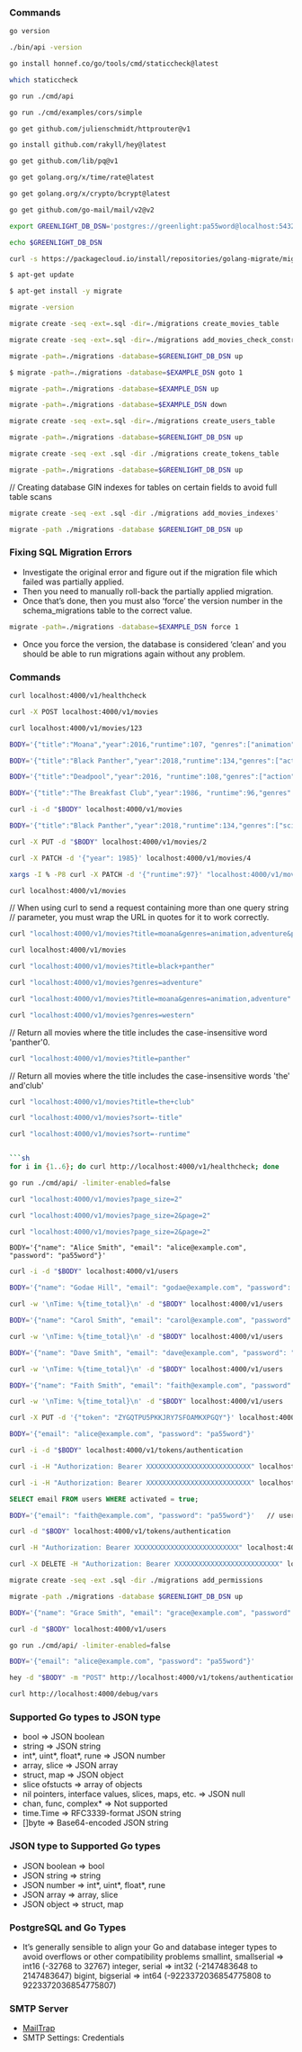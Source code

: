 ### Commands
```sh
go version
```

```sh
./bin/api -version
```

```sh
go install honnef.co/go/tools/cmd/staticcheck@latest
```

```sh
which staticcheck
```

```sh
go run ./cmd/api
```

```sh
go run ./cmd/examples/cors/simple
```

```sh
go get github.com/julienschmidt/httprouter@v1
```

```sh
go install github.com/rakyll/hey@latest
```

```sh
go get github.com/lib/pq@v1
```

```sh
go get golang.org/x/time/rate@latest
```

```sh
go get golang.org/x/crypto/bcrypt@latest
```

```sh
go get github.com/go-mail/mail/v2@v2
```

```sh
export GREENLIGHT_DB_DSN='postgres://greenlight:pa55word@localhost:5432/greenlight?sslmode=disable'
```

```sh
echo $GREENLIGHT_DB_DSN
```

```sh
curl -s https://packagecloud.io/install/repositories/golang-migrate/migrate/script.deb.sh | sudo bash
```

```sh
$ apt-get update
```

```sh
$ apt-get install -y migrate
```

```sh
migrate -version
```

```sh
migrate create -seq -ext=.sql -dir=./migrations create_movies_table
```

```sh
migrate create -seq -ext=.sql -dir=./migrations add_movies_check_constraints
```

```sh
migrate -path=./migrations -database=$GREENLIGHT_DB_DSN up
```

```sh
$ migrate -path=./migrations -database=$EXAMPLE_DSN goto 1
```

```sh
migrate -path=./migrations -database=$EXAMPLE_DSN up
```

```sh
migrate -path=./migrations -database=$EXAMPLE_DSN down
```

```sh
migrate create -seq -ext=.sql -dir=./migrations create_users_table
```

```sh
migrate -path=./migrations -database=$GREENLIGHT_DB_DSN up
```

```sh
migrate create -seq -ext .sql -dir ./migrations create_tokens_table
```

```sh
migrate -path=./migrations -database=$GREENLIGHT_DB_DSN up
```

// Creating database GIN indexes for tables on certain fields to avoid full table scans
```sh
migrate create -seq -ext .sql -dir ./migrations add_movies_indexes'
```
```sh
migrate -path ./migrations -database $GREENLIGHT_DB_DSN up
```

### Fixing SQL Migration Errors
- Investigate the original error and figure out if the migration file which failed was partially applied.
- Then you need to manually roll-back the partially applied migration.
- Once that’s done, then you must also ‘force’ the version number in the schema_migrations table to the correct value.
```sh
migrate -path=./migrations -database=$EXAMPLE_DSN force 1
```
- Once you force the version, the database is considered ‘clean’ and you should be able to run migrations again without any problem.

### Commands
```sh
curl localhost:4000/v1/healthcheck
```

```sh
curl -X POST localhost:4000/v1/movies
```

```sh
curl localhost:4000/v1/movies/123
```

```sh
BODY='{"title":"Moana","year":2016,"runtime":107, "genres":["animation","adventure"]}'
```

```sh
BODY='{"title":"Black Panther","year":2018,"runtime":134,"genres":["action","adventure"]}'
```

```sh
BODY='{"title":"Deadpool","year":2016, "runtime":108,"genres":["action","comedy"]}'
```

```sh
BODY='{"title":"The Breakfast Club","year":1986, "runtime":96,"genres":["drama"]}'
```

```sh
curl -i -d "$BODY" localhost:4000/v1/movies
```

```sh
BODY='{"title":"Black Panther","year":2018,"runtime":134,"genres":["sci-fi","action","adventure"]}'
```

```sh
curl -X PUT -d "$BODY" localhost:4000/v1/movies/2
```

```sh
curl -X PATCH -d '{"year": 1985}' localhost:4000/v1/movies/4
```

```sh
xargs -I % -P8 curl -X PATCH -d '{"runtime":97}' "localhost:4000/v1/movies/4" < <(printf '%s\n' {1..8})
```

```sh
curl localhost:4000/v1/movies
```

// When using curl to send a request containing more than one query string
// parameter, you must wrap the URL in quotes for it to work correctly.
```sh
curl "localhost:4000/v1/movies?title=moana&genres=animation,adventure&page=1&page_size=5&sort=year"
```

```sh
curl localhost:4000/v1/movies
```

```sh
curl "localhost:4000/v1/movies?title=black+panther"
```

```sh
curl "localhost:4000/v1/movies?genres=adventure"
```

```sh
curl "localhost:4000/v1/movies?title=moana&genres=animation,adventure"
```

```sh
curl "localhost:4000/v1/movies?genres=western"
```

// Return all movies where the title includes the case-insensitive word 'panther'0.
```sh
curl "localhost:4000/v1/movies?title=panther"
```

// Return all movies where the title includes the case-insensitive words 'the' and'club'
```sh
curl "localhost:4000/v1/movies?title=the+club"
```

```sh
curl "localhost:4000/v1/movies?sort=-title"
```

```sh
curl "localhost:4000/v1/movies?sort=-runtime"
```

```sh

```sh
for i in {1..6}; do curl http://localhost:4000/v1/healthcheck; done
```

```sh
go run ./cmd/api/ -limiter-enabled=false
```

```sh
curl "localhost:4000/v1/movies?page_size=2"
```

```sh
curl "localhost:4000/v1/movies?page_size=2&page=2"
```

```sh
curl "localhost:4000/v1/movies?page_size=2&page=2"
```

```
BODY='{"name": "Alice Smith", "email": "alice@example.com", "password": "pa55word"}'
```

```sh
curl -i -d "$BODY" localhost:4000/v1/users
```

```sh
BODY='{"name": "Godae Hill", "email": "godae@example.com", "password": "pa55word"}'
```

```sh
curl -w '\nTime: %{time_total}\n' -d "$BODY" localhost:4000/v1/users
```

```sh
BODY='{"name": "Carol Smith", "email": "carol@example.com", "password": "pa55word"}'
```

```sh
curl -w '\nTime: %{time_total}\n' -d "$BODY" localhost:4000/v1/users
```

```sh
BODY='{"name": "Dave Smith", "email": "dave@example.com", "password": "pa55word"}'
```

```sh
curl -w '\nTime: %{time_total}\n' -d "$BODY" localhost:4000/v1/users
```

```sh
BODY='{"name": "Faith Smith", "email": "faith@example.com", "password": "pa55word"}'
```

```sh
curl -w '\nTime: %{time_total}\n' -d "$BODY" localhost:4000/v1/users
```

```sh
curl -X PUT -d '{"token": "ZYGQTPU5PKKJRY7SFOAMKXPGQY"}' localhost:4000/v1/users/activated
```

```sh
BODY='{"email": "alice@example.com", "password": "pa55word"}'
```

```sh
curl -i -d "$BODY" localhost:4000/v1/tokens/authentication
```

```sh
curl -i -H "Authorization: Bearer XXXXXXXXXXXXXXXXXXXXXXXXXX" localhost:4000/v1/healthcheck
```

```sh
curl -i -H "Authorization: Bearer XXXXXXXXXXXXXXXXXXXXXXXXXX" localhost:4000/v1/movies/1
```

```sql
SELECT email FROM users WHERE activated = true;
```

```sh
BODY='{"email": "faith@example.com", "password": "pa55word"}'   // user is already activated from commands above
```

```sh
curl -d "$BODY" localhost:4000/v1/tokens/authentication
```

```sh
curl -H "Authorization: Bearer XXXXXXXXXXXXXXXXXXXXXXXXXX" localhost:4000/v1/movies/1
```

```sh
curl -X DELETE -H "Authorization: Bearer XXXXXXXXXXXXXXXXXXXXXXXXXX" localhost:4000/v1/movies/1
```

```sh
migrate create -seq -ext .sql -dir ./migrations add_permissions
```

```sh
migrate -path ./migrations -database $GREENLIGHT_DB_DSN up
```

```sh
BODY='{"name": "Grace Smith", "email": "grace@example.com", "password": "pa55word"}'
```

```sh
curl -d "$BODY" localhost:4000/v1/users
```

```sh
go run ./cmd/api/ -limiter-enabled=false
```

```sh
BODY='{"email": "alice@example.com", "password": "pa55word"}'
```

```sh
hey -d "$BODY" -m "POST" http://localhost:4000/v1/tokens/authentication
```

```sh
curl http://localhost:4000/debug/vars
```

### Supported Go types to JSON type
- bool ⇒ JSON boolean
- string ⇒ JSON string
- int*, uint*, float*, rune ⇒ JSON number
- array, slice ⇒ JSON array
- struct, map ⇒ JSON object
- slice ofstucts ⇒ array of objects
- nil pointers, interface values, slices, maps, etc. ⇒ JSON null
- chan, func, complex* ⇒ Not supported
- time.Time ⇒ RFC3339-format JSON string
- []byte ⇒ Base64-encoded JSON string

### JSON type to Supported Go types 
- JSON boolean ⇒ bool
- JSON string ⇒ string
- JSON number ⇒ int*, uint*, float*, rune
- JSON array ⇒ array, slice
- JSON object ⇒ struct, map

### PostgreSQL and Go Types
- It’s generally sensible to align your Go and database integer types to avoid overflows or other compatibility
problems
smallint, smallserial ⇒ int16 (-32768 to 32767)
integer, serial ⇒ int32 (-2147483648 to 2147483647)
bigint, bigserial ⇒ int64 (-9223372036854775808 to 9223372036854775807)

### SMTP Server
- [MailTrap](https://mailtrap.io/)
- SMTP Settings: Credentials
